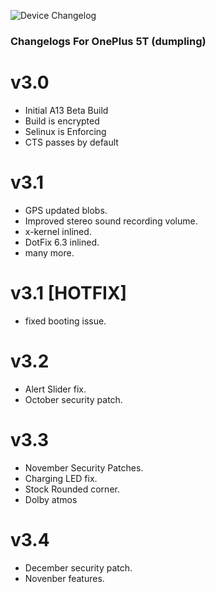 ![Device Changelog](https://i.imgur.com/C0Wcdr5.png)

### Changelogs For OnePlus 5T (dumpling)

# v3.0
- Initial A13 Beta Build
- Build is encrypted
- Selinux is Enforcing
- CTS passes by default

# v3.1
- GPS updated blobs.
- Improved stereo sound recording volume.
- x-kernel inlined.
- DotFix 6.3 inlined.
- many more.

# v3.1 [HOTFIX]
- fixed booting issue.

# v3.2
- Alert Slider fix.
- October security patch.

# v3.3
- November Security Patches.
- Charging LED fix.
- Stock Rounded corner.
- Dolby atmos

# v3.4
- December security patch.
- Novenber features.

